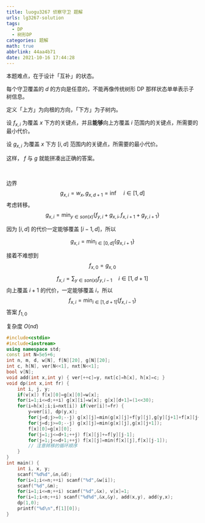 ```yaml
---
title: luogu3267 侦察守卫 题解
urls: lg3267-solution
tags:
  - DP
  - 树形DP
categories: 题解
math: true
abbrlink: 44aa4b71
date: 2021-10-16 17:44:28
---
```


本题难点，在于设计「互补」的状态。

每个守卫覆盖的 $d$ 的方向是任意的，不能再像传统树形 DP 那样状态单单表示子树信息。

<!--more-->

定义「上方」为向根的方向，「下方」为子树内。

设 $f_{x,i}$ 为覆盖 $x$ 下方的关键点，并且**能够**向上方覆盖 $i$ 范围内的关键点，所需要的最小代价。

设 $g_{x,i}$ 为覆盖 $x$ 下方 $[i,d]$ 范围内的关键点，所需要的最小代价。

这样， $f$ 与 $g$ 就能拼凑出正确的答案。

&nbsp;

边界
$$
g_{x,i}=w_x, g_{x,d+1}=\inf \quad i \in [1,d]
$$
考虑转移。
$$
g_{x,i} = \min_{y \in son(x)}{ \{ f_{y,i}+g_{x,i},f_{x,i+1}+g_{y,i+1} \}  }
$$

因为 $[i,d]$ 的代价一定能够覆盖 $[i-1,d]$，所以

$$
g_{x,i} = \min_{i \in [0,d]} { \{  g_{x,i+1}\} }
$$

接着不难想到
$$
 f_{x,0}=g_{x,0}
$$

$$
f_{x,i}=\sum_{y \in son(x)} {f_{y,i-1}} \quad i \in [1,d+1]
$$
向上覆盖 $i+1$ 的代价，一定能够覆盖 $i$，所以
$$
f_{x,i}=\min_{i \in [1,d+1]}{ \{ f_{x,i-1} \} }
$$
答案 $f_{1,0}$

复杂度 $O(nd)$

```cpp
#include<cstdio>
#include<iostream>
using namespace std;
const int N=5e5+6;
int n, m, d, w[N], f[N][20], g[N][20];
int c, h[N], ver[N<<1], nxt[N<<1];
bool v[N];
void add(int x,int y) { ver[++c]=y, nxt[c]=h[x], h[x]=c; }
void dp(int x,int fr) {
    int i, j, y;
    if(v[x]) f[x][0]=g[x][0]=w[x];
    for(i=1;i<=d;++i) g[x][i]=w[x]; g[x][d+1]=(1<<30);
    for(i=h[x];i;i=nxt[i]) if(ver[i]!=fr) {
        y=ver[i], dp(y,x);
        for(j=d;j>=0;--j) g[x][j]=min(g[x][j]+f[y][j],g[y][j+1]+f[x][j+1]);
        for(j=d;j>=0;--j) g[x][j]=min(g[x][j],g[x][j+1]);
        f[x][0]=g[x][0];
        for(j=1;j<=d+1;++j) f[x][j]+=f[y][j-1];
        for(j=1;j<=d+1;++j) f[x][j]=min(f[x][j],f[x][j-1]);
        // 注意转移的循环顺序
    }
}
int main() {
    int i, x, y;
    scanf("%d%d",&n,&d);
    for(i=1;i<=n;++i) scanf("%d",&w[i]);
    scanf("%d",&m);
    for(i=1;i<=m;++i) scanf("%d",&x), v[x]=1;
    for(i=1;i<n;++i) scanf("%d%d",&x,&y), add(x,y), add(y,x);
    dp(1,0);
    printf("%d\n",f[1][0]);
}
```

